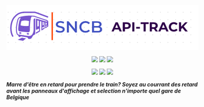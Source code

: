 <p align="center">
<img src=".sncb.png">
</p>
<p align="center">
  <img src="https://img.shields.io/badge/Track--Every station-blue?style=for-the-badge">
  <img src="https://img.shields.io/badge/Info--Delay-red?style=for-the-badge">
  <img src="https://img.shields.io/badge/Belguim-Stats-yellow?style=for-the-badge">
 
</p>
<p align="center">
  <img src="https://img.shields.io/badge/Author-Lucstay11-cyan?style=flat-square">
  <img src="https://img.shields.io/badge/Open%20Source-Yes-cyan?style=flat-square">
  <img src="https://img.shields.io/badge/Written%20In-Bash-cyan?style=flat-square">
</p>
<i><b>Marre d'être en retard pour prendre le train? Soyez au courrant des retard avant les panneaux d'affichage et selection n'importe quel gare de Belgique</b></i>
